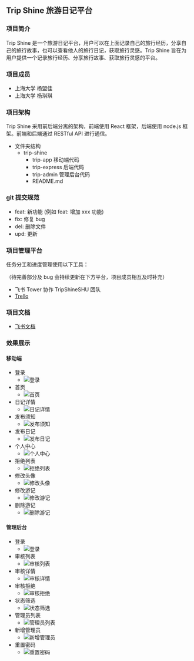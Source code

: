 ## Trip Shine 旅游日记平台

### 项目简介

Trip Shine 是一个旅游日记平台，用户可以在上面记录自己的旅行经历，分享自己的旅行故事，也可以查看他人的旅行日记，获取旅行灵感。Trip Shine 旨在为用户提供一个记录旅行经历、分享旅行故事、获取旅行灵感的平台。

### 项目成员

- 上海大学 杨盟佳
- 上海大学 杨琪琪

### 项目架构

Trip Shine 采用前后端分离的架构，前端使用 React 框架，后端使用 node.js 框架。前端和后端通过 RESTful API 进行通信。

- 文件夹结构
  - trip-shine
    - trip-app 移动端代码
    - trip-express 后端代码
    - trip-admin 管理后台代码
    - README.md

### git 提交规范

- feat: 新功能 (例如 feat: 增加 xxx 功能)
- fix: 修复 bug
- del: 删除文件
- upd: 更新

### 项目管理平台

任务分工和进度管理使用以下工具：

（待完善部分及 bug 会持续更新在下方平台，项目成员相互及时补充）

- 飞书 Tower 协作 TripShineSHU 团队
- [Trello](https://trello.com/b/WmLRRX9r/tripshine)

### 项目文档

- [飞书文档](https://gwijz8ymrk1.feishu.cn/wiki/FkfFww58MiBM2LkYkWbc2kIUnig?from=from_copylink)

### 效果展示

#### 移动端

- 登录
  - ![登录](./img/app/app-login-full.png)
- 首页
  - ![首页](./img/app/app-home.png)
- 日记详情
  - ![日记详情](./img/app/app-detail.png)
- 发布须知
  - ![发布须知](./img/app/app-publish-pop.png)
- 发布日记
  - ![发布日记](./img/app/app-publish.png)
- 个人中心
  - ![个人中心](./img/app/app-user.png)
- 拒绝列表
  - ![拒绝列表](./img/app/app-user-reject.png)
- 修改头像
  - ![修改头像](./img/app/app-avatar-upload.png)
- 修改游记
  - ![修改游记](./img/app/app-edit.png)
- 删除游记
  - ![删除游记](./img/app/app-trip-delete.png)

#### 管理后台

- 登录
  - ![登录](./img/admin/admin-login.png)
- 审核列表
  - ![审核列表](./img/admin/admin-trip.png)
- 审核详情
  - ![审核详情](./img/admin/admin-trip-detail.png)
- 审核拒绝
  - ![审核拒绝](./img/admin/admin-trip-reject.png)
- 状态筛选
  - ![状态筛选](./img/admin/admin-trip-status.png)
- 管理员列表
  - ![管理员列表](./img/admin/admin-admin.png)
- 新增管理员
  - ![新增管理员](./img/admin/admin-admin-add.png)
- 重置密码
  - ![重置密码](./img/admin/admin-admin-reset.png)
